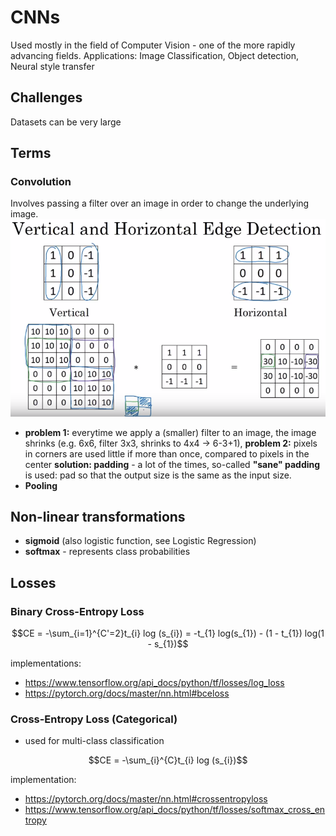 # CNNs
Used mostly in the field of Computer Vision - one of the more rapidly advancing fields.
Applications: Image Classification, Object detection, Neural style transfer

## Challenges
Datasets can be very large

## Terms
### Convolution
Involves passing a filter over an image in order to change the underlying image.
![convolution](convolution.png)
- **problem 1:** everytime we apply a (smaller) filter to an image, the image shrinks (e.g. 6x6, filter 3x3, shrinks to 4x4 -> 6-3+1), **problem 2:** pixels in corners are used little if more than once, compared to pixels in the center **solution: padding** - a lot of the times, so-called **"sane" padding** is used: pad so that the output size is the same as the input size.
- **Pooling**

## Non-linear transformations
- **sigmoid** (also logistic function, see Logistic Regression)
- **softmax** - represents class probabilities

## Losses
### Binary Cross-Entropy Loss 

$$CE = -\sum_{i=1}^{C'=2}t_{i} log (s_{i}) = -t_{1} log(s_{1}) - (1 - t_{1}) log(1 - s_{1})$$

implementations:
- https://www.tensorflow.org/api_docs/python/tf/losses/log_loss
- https://pytorch.org/docs/master/nn.html#bceloss

### Cross-Entropy Loss (Categorical)
- used for multi-class classification

$$CE = -\sum_{i}^{C}t_{i} log (s_{i})$$

implementation:
- https://pytorch.org/docs/master/nn.html#crossentropyloss
- https://www.tensorflow.org/api_docs/python/tf/losses/softmax_cross_entropy
